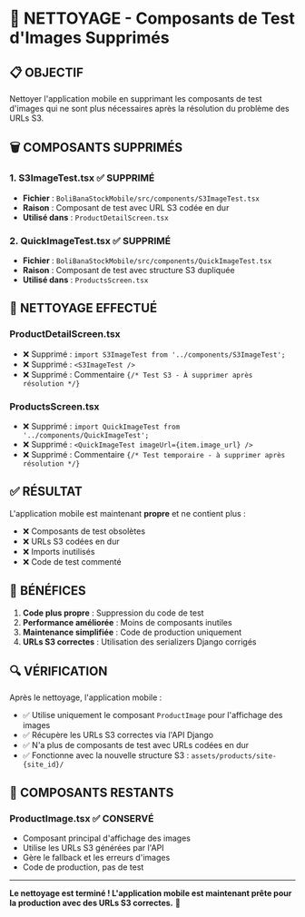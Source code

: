 # 🧹 NETTOYAGE - Composants de Test d'Images Supprimés

## 📋 **OBJECTIF**
Nettoyer l'application mobile en supprimant les composants de test d'images qui ne sont plus nécessaires après la résolution du problème des URLs S3.

## 🗑️ **COMPOSANTS SUPPRIMÉS**

### 1. **S3ImageTest.tsx** ✅ **SUPPRIMÉ**
- **Fichier** : `BoliBanaStockMobile/src/components/S3ImageTest.tsx`
- **Raison** : Composant de test avec URL S3 codée en dur
- **Utilisé dans** : `ProductDetailScreen.tsx`

### 2. **QuickImageTest.tsx** ✅ **SUPPRIMÉ**
- **Fichier** : `BoliBanaStockMobile/src/components/QuickImageTest.tsx`
- **Raison** : Composant de test avec structure S3 dupliquée
- **Utilisé dans** : `ProductsScreen.tsx`

## 🧽 **NETTOYAGE EFFECTUÉ**

### **ProductDetailScreen.tsx**
- ❌ Supprimé : `import S3ImageTest from '../components/S3ImageTest';`
- ❌ Supprimé : `<S3ImageTest />`
- ❌ Supprimé : Commentaire `{/* Test S3 - À supprimer après résolution */}`

### **ProductsScreen.tsx**
- ❌ Supprimé : `import QuickImageTest from '../components/QuickImageTest';`
- ❌ Supprimé : `<QuickImageTest imageUrl={item.image_url} />`
- ❌ Supprimé : Commentaire `{/* Test temporaire - à supprimer après résolution */}`

## ✅ **RÉSULTAT**

L'application mobile est maintenant **propre** et ne contient plus :
- ❌ Composants de test obsolètes
- ❌ URLs S3 codées en dur
- ❌ Imports inutilisés
- ❌ Code de test commenté

## 🎯 **BÉNÉFICES**

1. **Code plus propre** : Suppression du code de test
2. **Performance améliorée** : Moins de composants inutiles
3. **Maintenance simplifiée** : Code de production uniquement
4. **URLs S3 correctes** : Utilisation des serializers Django corrigés

## 🔍 **VÉRIFICATION**

Après le nettoyage, l'application mobile :
- ✅ Utilise uniquement le composant `ProductImage` pour l'affichage des images
- ✅ Récupère les URLs S3 correctes via l'API Django
- ✅ N'a plus de composants de test avec URLs codées en dur
- ✅ Fonctionne avec la nouvelle structure S3 : `assets/products/site-{site_id}/`

## 📱 **COMPOSANTS RESTANTS**

### **ProductImage.tsx** ✅ **CONSERVÉ**
- Composant principal d'affichage des images
- Utilise les URLs S3 générées par l'API
- Gère le fallback et les erreurs d'images
- Code de production, pas de test

---

**Le nettoyage est terminé ! L'application mobile est maintenant prête pour la production avec des URLs S3 correctes.** 🚀
